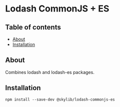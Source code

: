 # Lodash CommonJS + ES

## Table of contents

- [About](#about)
- [Installation](#installation)

## <a name="about"></a>About

Combines lodash and lodash-es packages.

## <a name="installation"></a>Installation

```
npm install --save-dev @skylib/lodash-commonjs-es
```
